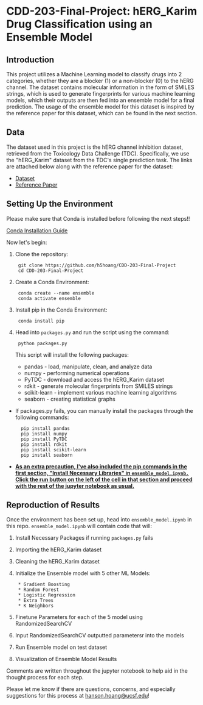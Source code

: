 # CDD-203-Final-Project: hERG_Karim Drug Classification using an Ensemble Model

## Introduction
This project utilizes a Machine Learning model to classify drugs into 2 categories, whether they are a blocker (1) or a non-blocker (0) to the hERG channel. The dataset contains molecular information in the form of SMILES strings, which is used to generate fingerprints for various machine learning models, which their outputs are then fed into an ensemble model for a final prediction. The usage of the ensemble model for this dataset is inspired by the reference paper for this dataset, which can be found in the next section.

## Data
The dataset used in this project is the hERG channel inhibition dataset, retrieved from the Toxicology Data Challenge (TDC). Specifically, we use the "hERG_Karim" dataset from the TDC's single prediction task. The links are attached below along with the reference paper for the dataset:
* [Dataset](https://tdcommons.ai/single_pred_tasks/tox#herg-karim-et-al)
* [Reference Paper](https://jcheminf.biomedcentral.com/articles/10.1186/s13321-021-00541-z)

## Setting Up the Environment
Please make sure that Conda is installed before following the next steps!! 

[Conda Installation Guide](https://docs.conda.io/projects/conda/en/latest/user-guide/install/index.html)

Now let's begin:
1. Clone the repository:

        git clone https://github.com/h5hoang/CDD-203-Final-Project
        cd CDD-203-Final-Project
            
2. Create a Conda Environment:
        
        conda create --name ensemble 
        conda activate ensemble

3. Install pip in the Conda Environment:

        conda install pip

4. Head into `packages.py` and run the script using the command:

        python packages.py

   This script will install the following packages:
   * pandas - load, manipulate, clean, and analyze data
   * numpy - performing numerical operations
   * PyTDC - download and access the hERG_Karim dataset
   * rdkit - generate molecular fingerprints from SMILES strings
   * scikit-learn - implement various machine learning algorithms
   * seaborn - creating statistical graphs

* If packages.py fails, you can manually install the packages through the following commands:

        pip install pandas
        pip install numpy
        pip install PyTDC
        pip install rdkit
        pip install scikit-learn 
        pip install seaborn

* <ins>**As an extra precaution, I've also included the pip commands in the first section, "Install Necessary Libraries" in `ensemble_model.ipynb.` Click the run button on the left of the cell in that section and proceed with the rest of the jupyter notebook as usual.** </ins>

## Reproduction of Results
Once the environment has been set up, head into `ensemble_model.ipynb` in this repo. `ensemble_model.ipynb` will contain code that will:

1. Install Necessary Packages if running `packages.py` fails
2. Importing the hERG_Karim dataset
3. Cleaning the hERG_Karim dataset
4. Initialize the Ensemble model with 5 other ML Models:

        * Gradient Boosting 
        * Random Forest
        * Logistic Regression
        * Extra Trees
        * K Neighbors
5. Finetune Parameters for each of the 5 model using RandomizedSearchCV
6. Input RandomizedSearchCV outputted parametersr into the models
7. Run Ensemble model on test dataset
8. Visualization of Ensemble Model Results

Comments are written throughout the jupyter notebook to help aid in the thought process for each step. 

Please let me know if there are questions, concerns, and especially suggestions for this process at hanson.hoang@ucsf.edu!